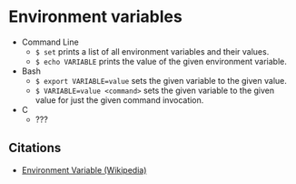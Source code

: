 Environment variables
=====================

* Command Line
    * `$ set` prints a list of all environment variables and their values.
    * `$ echo VARIABLE` prints the value of the given environment variable.
* Bash
    * `$ export VARIABLE=value` sets the given variable to the given value.
    * `$ VARIABLE=value <command>` sets the given variable to the given value for just the given command invocation.
* C 
    * ???

Citations
---------

* [Environment Variable (Wikipedia)](http://en.wikipedia.org/wiki/Environment_variable)
